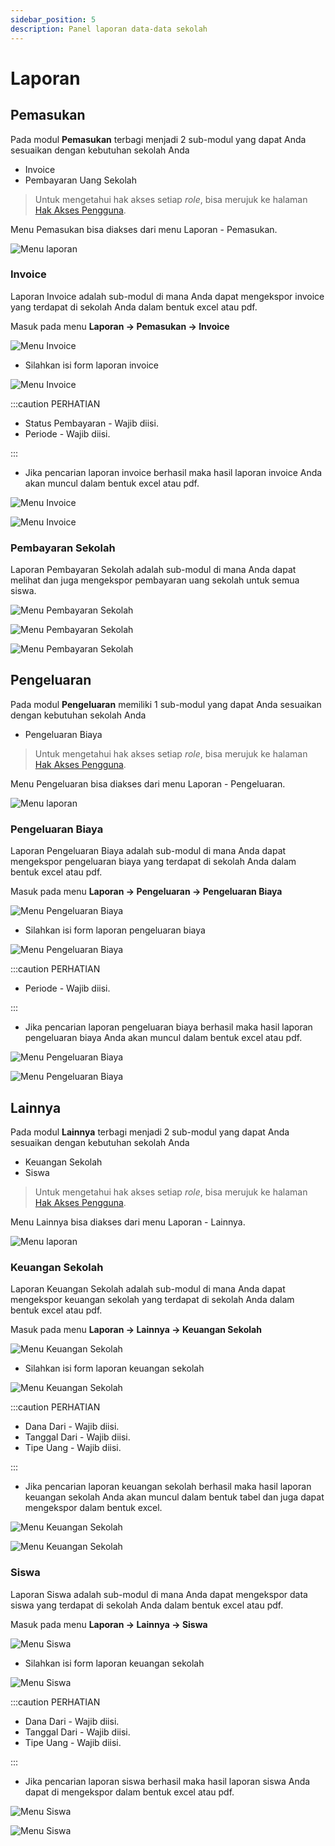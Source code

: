 ```yaml
---
sidebar_position: 5
description: Panel laporan data-data sekolah
---
```


# Laporan

## Pemasukan

Pada modul **Pemasukan** terbagi menjadi 2 sub-modul yang dapat Anda sesuaikan dengan kebutuhan sekolah Anda

- Invoice
- Pembayaran Uang Sekolah

> Untuk mengetahui hak akses setiap _role_, bisa merujuk ke halaman [Hak Akses Pengguna](/docs/pengetahuan-dasar/hak-akses-pengguna).

Menu Pemasukan bisa diakses dari menu Laporan - Pemasukan.

![Menu laporan](/img/laporan/menu.png)

### Invoice

Laporan Invoice adalah sub-modul di mana Anda dapat mengekspor invoice yang terdapat di sekolah Anda dalam bentuk excel atau pdf.

Masuk pada menu **Laporan -> Pemasukan -> Invoice**

![Menu Invoice](/img/laporan/pemasukan/menu-invoice.png)

- Silahkan isi form laporan invoice 

![Menu Invoice](/img/laporan/pemasukan/form-invoice.png)

:::caution PERHATIAN

- Status Pembayaran - Wajib diisi.
- Periode - Wajib diisi.

:::

- Jika pencarian laporan invoice berhasil maka hasil laporan invoice Anda akan muncul dalam bentuk excel atau pdf.

![Menu Invoice](/img/laporan/pemasukan/excel-invoice.png)

![Menu Invoice](/img/laporan/pemasukan/pdf-invoice.png)

### Pembayaran Sekolah

Laporan Pembayaran Sekolah adalah sub-modul di mana Anda dapat melihat dan juga mengekspor pembayaran uang sekolah untuk semua siswa.

![Menu Pembayaran Sekolah](/img/laporan/pemasukan/pembayaran-sekolah.png)

![Menu Pembayaran Sekolah](/img/laporan/pemasukan/excel-pembayaran-sekolah.png)

![Menu Pembayaran Sekolah](/img/laporan/pemasukan/pdf-pembayaran-sekolah.png)


## Pengeluaran

Pada modul **Pengeluaran** memiliki 1 sub-modul yang dapat Anda sesuaikan dengan kebutuhan sekolah Anda

- Pengeluaran Biaya

> Untuk mengetahui hak akses setiap _role_, bisa merujuk ke halaman [Hak Akses Pengguna](/docs/pengetahuan-dasar/hak-akses-pengguna).

Menu Pengeluaran bisa diakses dari menu Laporan - Pengeluaran.

![Menu laporan](/img/laporan/menu.png)

### Pengeluaran Biaya

Laporan Pengeluaran Biaya adalah sub-modul di mana Anda dapat mengekspor pengeluaran biaya yang terdapat di sekolah Anda dalam bentuk excel atau pdf.

Masuk pada menu **Laporan -> Pengeluaran -> Pengeluaran Biaya**

![Menu Pengeluaran Biaya](/img/laporan/pengeluaran/menu-pengeluaran-biaya.png)

- Silahkan isi form laporan pengeluaran biaya

![Menu Pengeluaran Biaya](/img/laporan/pengeluaran/form-pengeluaran-biaya.png)

:::caution PERHATIAN

- Periode - Wajib diisi.

:::

- Jika pencarian laporan pengeluaran biaya berhasil maka hasil laporan pengeluaran biaya Anda akan muncul dalam bentuk excel atau pdf.

![Menu Pengeluaran Biaya](/img/laporan/pengeluaran/excel-pengeluaran-biaya.png)

![Menu Pengeluaran Biaya](/img/laporan/pengeluaran/pdf-pengeluaran-biaya.png)

## Lainnya

Pada modul **Lainnya** terbagi menjadi 2 sub-modul yang dapat Anda sesuaikan dengan kebutuhan sekolah Anda

- Keuangan Sekolah
- Siswa

> Untuk mengetahui hak akses setiap _role_, bisa merujuk ke halaman [Hak Akses Pengguna](/docs/pengetahuan-dasar/hak-akses-pengguna).

Menu Lainnya bisa diakses dari menu Laporan - Lainnya.

![Menu laporan](/img/laporan/menu.png)

### Keuangan Sekolah

Laporan Keuangan Sekolah adalah sub-modul di mana Anda dapat mengekspor keuangan sekolah yang terdapat di sekolah Anda dalam bentuk excel atau pdf.

Masuk pada menu **Laporan -> Lainnya -> Keuangan Sekolah**

![Menu Keuangan Sekolah](/img/laporan/lainnya/menu-keuangan-sekolah.png)

- Silahkan isi form laporan keuangan sekolah

![Menu Keuangan Sekolah](/img/laporan/lainnya/form-keuangan-sekolah.png)

:::caution PERHATIAN

- Dana Dari - Wajib diisi.
- Tanggal Dari - Wajib diisi.
- Tipe Uang - Wajib diisi.

:::

- Jika pencarian laporan keuangan sekolah berhasil maka hasil laporan keuangan sekolah Anda akan muncul dalam bentuk tabel dan juga dapat mengekspor dalam bentuk excel.

![Menu Keuangan Sekolah](/img/laporan/lainnya/keuangan-sekolah.png)

![Menu Keuangan Sekolah](/img/laporan/lainnya/excel-keuangan-sekolah.png)

### Siswa

Laporan Siswa adalah sub-modul di mana Anda dapat mengekspor data siswa yang terdapat di sekolah Anda dalam bentuk excel atau pdf.

Masuk pada menu **Laporan -> Lainnya -> Siswa**

![Menu Siswa](/img/laporan/lainnya/menu-siswa.png)

- Silahkan isi form laporan keuangan sekolah

![Menu Siswa](/img/laporan/lainnya/form-siswa.png)

:::caution PERHATIAN

- Dana Dari - Wajib diisi.
- Tanggal Dari - Wajib diisi.
- Tipe Uang - Wajib diisi.

:::

- Jika pencarian laporan siswa berhasil maka hasil laporan siswa Anda dapat di mengekspor dalam bentuk excel atau pdf.

![Menu Siswa](/img/laporan/lainnya/excel-siswa.png)

![Menu Siswa](/img/laporan/lainnya/pdf-siswa.png)
